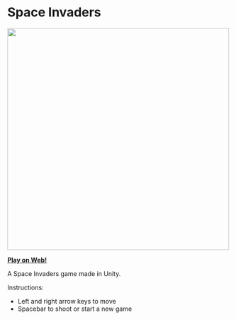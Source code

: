 # Space Invaders
<img src="https://user-images.githubusercontent.com/40670706/43240666-ef7461f8-90da-11e8-8db2-81579650f273.JPG" width="500">

**[Play on Web!](https://wbmeehan.github.io/space-invaders/)**

A Space Invaders game made in Unity.

Instructions:
- Left and right arrow keys to move
- Spacebar to shoot or start a new game
